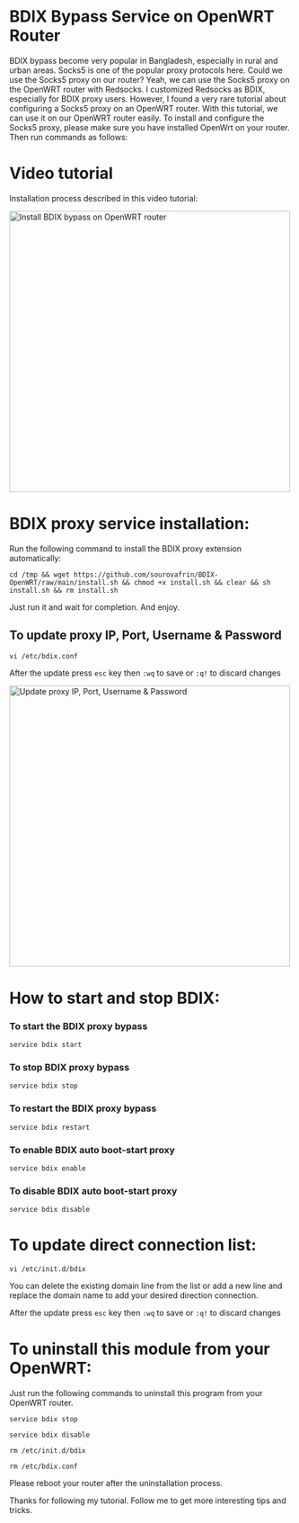 # BDIX Bypass Service on OpenWRT Router
BDIX bypass become very popular in Bangladesh, especially in rural and urban areas. Socks5 is one of the popular proxy protocols here. Could we use the Socks5 proxy on our router? Yeah, we can use the Socks5 proxy on the OpenWRT router with Redsocks. I customized Redsocks as BDIX, especially for BDIX proxy users. However, I found a very rare tutorial about configuring a Socks5 proxy on an OpenWRT router. With this tutorial, we can use it on our OpenWRT router easily. To install and configure the Socks5 proxy, please make sure you have installed OpenWrt on your router. Then run commands as follows:

# Video tutorial
Installation process described in this video tutorial:

<a href="https://www.youtube.com/watch?v=jDpXC51o984">
  <img src="https://i.ytimg.com/vi/jDpXC51o984/maxresdefault.jpg" alt="Install BDIX bypass on OpenWRT router" width="500"/>
</a>

# BDIX proxy service installation:
Run the following command to install the BDIX proxy extension automatically:
```
cd /tmp && wget https://github.com/sourovafrin/BDIX-OpenWRT/raw/main/install.sh && chmod +x install.sh && clear && sh install.sh && rm install.sh
```
Just run it and wait for completion. And enjoy.

## To update proxy IP, Port, Username & Password
```
vi /etc/bdix.conf
```
After the update press `esc` key then `:wq` to save or `:q!` to discard changes

<img src="https://i.imgur.com/8uLp8I9.png" alt="Update proxy IP, Port, Username & Password" width="500"/>

# How to start and stop BDIX:

### To start the BDIX proxy bypass
```
service bdix start
```

### To stop BDIX proxy bypass
```
service bdix stop
```

### To restart the BDIX proxy bypass
```
service bdix restart
```

### To enable BDIX auto boot-start proxy
```
service bdix enable
```

### To disable BDIX auto boot-start proxy
```
service bdix disable
```

# To update direct connection list:

```
vi /etc/init.d/bdix
```
You can delete the existing domain line from the list or add a new line and replace the domain name to add your desired direction connection.

After the update press `esc` key then `:wq` to save or `:q!` to discard changes

# To uninstall this module from your OpenWRT:
Just run the following commands to uninstall this program from your OpenWRT router.

```
service bdix stop
```

```
service bdix disable
```

```
rm /etc/init.d/bdix
```

```
rm /etc/bdix.conf
```

Please reboot your router after the uninstallation process.

Thanks for following my tutorial. Follow me to get more interesting tips and tricks.
